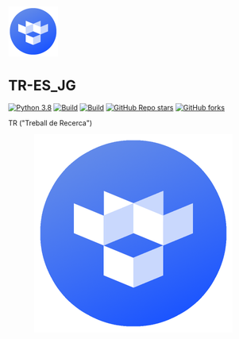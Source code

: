 <img src="https://raw.githubusercontent.com/ErtonDev/TR-ES_JG/main/resources/logoTR.png" width="100"/>

# TR-ES_JG
[![Python 3.8](https://img.shields.io/badge/python-3.9-yellow.svg)](https://www.python.org/)
[![Build](https://img.shields.io/badge/Supported_OS-Linux-orange.svg)]()
[![Build](https://img.shields.io/badge/Supported_OS-Windows-orange.svg)]()
[![GitHub Repo stars](https://img.shields.io/github/stars/ErtonDev/add-web?style=social)](https://github.com/ErtonDev/TR-ES_JG)
[![GitHub forks](https://img.shields.io/github/forks/ErtonDev/add-web?style=social)](https://github.com/ErtonDev/TR-ES_JG)

TR ("Treball de Recerca")

<p align="center">
  <img src="https://raw.githubusercontent.com/ErtonDev/TR-ES_JG/main/resources/logoTR.png" width="400"/>
</p>
